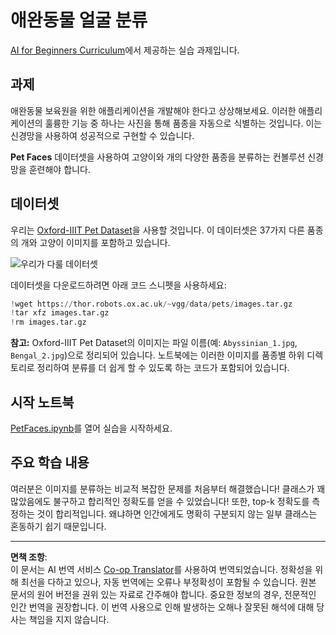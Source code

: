 <!--
CO_OP_TRANSLATOR_METADATA:
{
  "original_hash": "b70fcf7fcee862990f848c679090943f",
  "translation_date": "2025-10-03T14:53:22+00:00",
  "source_file": "lessons/4-ComputerVision/07-ConvNets/lab/README.md",
  "language_code": "ko"
}
-->
# 애완동물 얼굴 분류

[AI for Beginners Curriculum](https://github.com/microsoft/ai-for-beginners)에서 제공하는 실습 과제입니다.

## 과제

애완동물 보육원을 위한 애플리케이션을 개발해야 한다고 상상해보세요. 이러한 애플리케이션의 훌륭한 기능 중 하나는 사진을 통해 품종을 자동으로 식별하는 것입니다. 이는 신경망을 사용하여 성공적으로 구현할 수 있습니다.

**Pet Faces** 데이터셋을 사용하여 고양이와 개의 다양한 품종을 분류하는 컨볼루션 신경망을 훈련해야 합니다.

## 데이터셋

우리는 [Oxford-IIIT Pet Dataset](https://www.robots.ox.ac.uk/~vgg/data/pets/)을 사용할 것입니다. 이 데이터셋은 37가지 다른 품종의 개와 고양이 이미지를 포함하고 있습니다.

![우리가 다룰 데이터셋](../../../../../../translated_images/data.50b2a9d5484bdbf0f52f5765b381cec9efe2bd296a98f007f90bedb6ac67f2a8.ko.png)

데이터셋을 다운로드하려면 아래 코드 스니펫을 사용하세요:

```python
!wget https://thor.robots.ox.ac.uk/~vgg/data/pets/images.tar.gz
!tar xfz images.tar.gz
!rm images.tar.gz
```

**참고:** Oxford-IIIT Pet Dataset의 이미지는 파일 이름(예: `Abyssinian_1.jpg`, `Bengal_2.jpg`)으로 정리되어 있습니다. 노트북에는 이러한 이미지를 품종별 하위 디렉토리로 정리하여 분류를 더 쉽게 할 수 있도록 하는 코드가 포함되어 있습니다.

## 시작 노트북

[PetFaces.ipynb](PetFaces.ipynb)를 열어 실습을 시작하세요.

## 주요 학습 내용

여러분은 이미지를 분류하는 비교적 복잡한 문제를 처음부터 해결했습니다! 클래스가 꽤 많았음에도 불구하고 합리적인 정확도를 얻을 수 있었습니다! 또한, top-k 정확도를 측정하는 것이 합리적입니다. 왜냐하면 인간에게도 명확히 구분되지 않는 일부 클래스는 혼동하기 쉽기 때문입니다.

---

**면책 조항**:  
이 문서는 AI 번역 서비스 [Co-op Translator](https://github.com/Azure/co-op-translator)를 사용하여 번역되었습니다. 정확성을 위해 최선을 다하고 있으나, 자동 번역에는 오류나 부정확성이 포함될 수 있습니다. 원본 문서의 원어 버전을 권위 있는 자료로 간주해야 합니다. 중요한 정보의 경우, 전문적인 인간 번역을 권장합니다. 이 번역 사용으로 인해 발생하는 오해나 잘못된 해석에 대해 당사는 책임을 지지 않습니다.